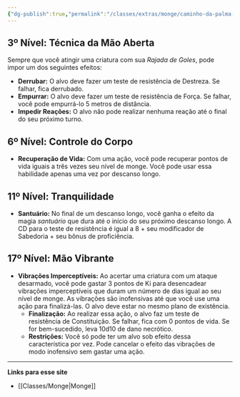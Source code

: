 ```yaml
---
{"dg-publish":true,"permalink":"/classes/extras/monge/caminho-da-palma-aberta/","created":"2024-07-26T08:25:17.268-03:00","updated":"2024-07-28T22:17:03.329-03:00"}
---
```



## 3º Nível: Técnica da Mão Aberta
Sempre que você atingir uma criatura com sua *Rajada de Goles*, pode impor um dos seguintes efeitos:
- **Derrubar:** O alvo deve fazer um teste de resistência de Destreza. Se falhar, fica derrubado.
- **Empurrar:** O alvo deve fazer um teste de resistência de Força. Se falhar, você pode empurrá-lo 5 metros de distância.
- **Impedir Reações:** O alvo não pode realizar nenhuma reação até o final do seu próximo turno.

## 6º Nível: Controle do Corpo
- **Recuperação de Vida:** Com uma ação, você pode recuperar pontos de vida iguais a três vezes seu nível de monge. Você pode usar essa habilidade apenas uma vez por descanso longo.

## 11º Nível: Tranquilidade
- **Santuário:** No final de um descanso longo, você ganha o efeito da magia *santuário* que dura até o início do seu próximo descanso longo. A CD para o teste de resistência é igual a 8 + seu modificador de Sabedoria + seu bônus de proficiência.

## 17º Nível: Mão Vibrante
- **Vibrações Imperceptíveis:** Ao acertar uma criatura com um ataque desarmado, você pode gastar 3 pontos de Ki para desencadear vibrações imperceptíveis que duram um número de dias igual ao seu nível de monge. As vibrações são inofensivas até que você use uma ação para finalizá-las. O alvo deve estar no mesmo plano de existência.
  - **Finalização:** Ao realizar essa ação, o alvo faz um teste de resistência de Constituição. Se falhar, fica com 0 pontos de vida. Se for bem-sucedido, leva 10d10 de dano necrótico.
  - **Restrições:** Você só pode ter um alvo sob efeito dessa característica por vez. Pode cancelar o efeito das vibrações de modo inofensivo sem gastar uma ação.

___
**Links para esse site**
- [[Classes/Monge\|Monge]]